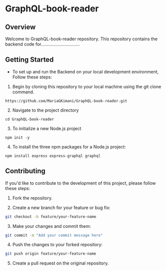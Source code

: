 # GraphQL-book-reader

## Overview

Welcome to GraphQL-book-reader repository. This repository contains the backend code for...............................



## Getting Started
- To set up and run the Backend on your local development environment,
Follow these steps:
1. Begin by cloning this repository to your local machine using the git clone command.
```
https://github.com/MariaGKimani/GraphQL-book-reader.git
```
2. Navigate to the project directory
```
cd GraphQL-book-reader
```
3.  To initialize a new Node.js project
```
npm init -y
```
4. To install the  three npm packages for a Node.js project:
```
npm install express express-graphql graphql
```





## Contributing

If you'd like to contribute to the development of this project, please follow these steps:

1. Fork the repository.

2. Create a new branch for your feature or bug fix:

```bash
git checkout -b feature/your-feature-name
```

3. Make your changes and commit them:

```bash
git commit -m "Add your commit message here"
```

4. Push the changes to your forked repository:

```bash
git push origin feature/your-feature-name
```

5. Create a pull request on the original repository.
